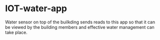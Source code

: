 # IOT-water-app
Water sensor on top of the builkding sends reads to this app so that it can be viewed by the building members and effective water management can take place.
